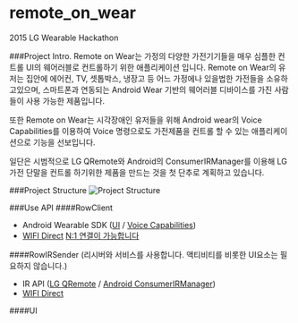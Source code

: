 # remote_on_wear
2015 LG Wearable Hackathon

###Project Intro.
Remote on Wear는 가정의 다양한 가전기기들을 매우 심플한 컨트롤 UI의 웨어러블로 컨트롤하기 위한 애플리케이션 입니다. Remote on Wear의 유저는 집안에 에어컨, TV, 셋톱박스, 냉장고 등 어느 가정에나 있을법한 가전들을 소유하고있으며, 스마트폰과 연동되는 Android Wear 기반의 웨어러블 디바이스를 가진 사람들이 사용 가능한 제품입니다.

또한 Remote on Wear는 시각장애인 유저들을 위해 Android wear의 Voice Capabilities를 이용하여 Voice 명령으로도 가전제품을 컨트롤 할 수 있는 애플리케이션으로 기능을 선보입니다.

일단은 시범적으로 LG QRemote와 Android의 ConsumerIRManager를 이용해 LG 가전 단말을 컨트롤 하기위한 제품을 만드는 것을 첫 단추로 계획하고 있습니다.

###Project Structure
![Project Structure](http://s4.postimg.org/6fxb0cmct/2015_10_16_3_12_21.png)

###Use API
####RowClient
- Android Wearable SDK ([UI](https://developer.android.com/intl/ko/training/wearables/ui/index.html) / [Voice Capabilities](https://developer.android.com/intl/ko/training/wearables/apps/voice.html))
- [WIFI Direct](http://developer.android.com/intl/ko/training/connect-devices-wirelessly/wifi-direct.html) [N:1 연결이 가능합니다](https://www.youtube.com/watch?v=6emgRvH4mTo&list=UUQmz9albYeqArJvmpmaQpGQ&index=1&feature=plcp)

####RowIRSender (리시버와 서비스를 사용합니다. 액티비티를 비롯한 UI요소는 필요하지 않습니다.)
- IR API ([LG QRemote](http://developer.lge.com/resource/mobile/RetrieveDocDevLibrary.dev) / [Android ConsumerIRManager](https://developer.android.com/intl/ko/reference/android/hardware/ConsumerIrManager.html))
- [WIFI Direct](http://developer.android.com/intl/ko/training/connect-devices-wirelessly/wifi-direct.html)

####UI
